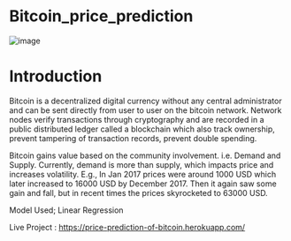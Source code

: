 # Bitcoin_price_prediction
![image](https://user-images.githubusercontent.com/84913669/152358743-4b5582a1-f5e0-47d5-9555-2ab9cfa80d9c.png)
# Introduction

Bitcoin is a decentralized digital currency without any central administrator and can be sent directly from user to user on the bitcoin network. Network nodes verify transactions through cryptography and are recorded in a public distributed ledger called a blockchain which also track ownership, prevent tampering of transaction records, prevent double spending.

Bitcoin gains value based on the community involvement. i.e. Demand and Supply. Currently, demand is more than supply, which impacts price and increases volatility. E.g., In Jan 2017 prices were around 1000 USD which later increased to 16000 USD by December 2017. Then it again saw some gain and fall, but in recent times the prices skyrocketed to 63000 USD.

Model Used; Linear Regression

Live Project : https://price-prediction-of-bitcoin.herokuapp.com/
